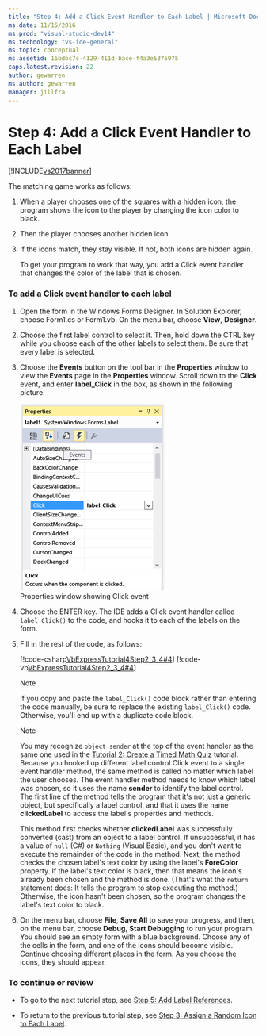 ```yaml
---
title: "Step 4: Add a Click Event Handler to Each Label | Microsoft Docs"
ms.date: 11/15/2016
ms.prod: "visual-studio-dev14"
ms.technology: "vs-ide-general"
ms.topic: conceptual
ms.assetid: 16bdbc7c-4129-411d-bace-f4a3e5375975
caps.latest.revision: 22
author: gewarren
ms.author: gewarren
manager: jillfra
---
```

# Step 4: Add a Click Event Handler to Each Label
[!INCLUDE[vs2017banner](../includes/vs2017banner.md)]

The matching game works as follows:  
  
1. When a player chooses one of the squares with a hidden icon, the program shows the icon to the player by changing the icon color to black.  
  
2. Then the player chooses another hidden icon.  
  
3. If the icons match, they stay visible. If not, both icons are hidden again.  
  
   To get your program to work that way, you add a Click event handler that changes the color of the label that is chosen.  
  
### To add a Click event handler to each label  
  
1. Open the form in the Windows Forms Designer. In Solution Explorer, choose Form1.cs or Form1.vb. On the menu bar, choose **View**, **Designer**.  
  
2. Choose the first label control to select it. Then, hold down the CTRL key while you choose each of the other labels to select them. Be sure that every label is selected.  
  
3. Choose the **Events** button on the tool bar in the **Properties** window to view the **Events** page in the **Properties** window. Scroll down to the **Click** event, and enter **label_Click** in the box, as shown in the following picture.  
  
     ![Properties window showing Click event](../ide/media/express-labelclick.png "Express_labelClick")  
Properties window showing Click event  
  
4. Choose the ENTER key. The IDE adds a Click event handler called `label_Click()` to the code, and hooks it to each of the labels on the form.  
  
5. Fill in the rest of the code, as follows:  
  
     [!code-csharp[VbExpressTutorial4Step2_3_4#4](../snippets/csharp/VS_Snippets_VBCSharp/vbexpresstutorial4step2_3_4/cs/form1.cs#4)]
     [!code-vb[VbExpressTutorial4Step2_3_4#4](../snippets/visualbasic/VS_Snippets_VBCSharp/vbexpresstutorial4step2_3_4/vb/form1.vb#4)]  
  
    > [!NOTE]
    >  If you copy and paste the `label_Click()` code block rather than entering the code manually, be sure to replace the existing `label_Click()` code. Otherwise, you'll end up with a duplicate code block.  
  
    > [!NOTE]
    >  You may recognize `object sender` at the top of the event handler as the same one used in the [Tutorial 2: Create a Timed Math Quiz](../ide/tutorial-2-create-a-timed-math-quiz.md) tutorial. Because you hooked up different label control Click event to a single event handler method, the same method is called no matter which label the user chooses. The event handler method needs to know which label was chosen, so it uses the name **sender** to identify the label control. The first line of the method tells the program that it's not just a generic object, but specifically a label control, and that it uses the name **clickedLabel** to access the label's properties and methods.  
  
     This method first checks whether **clickedLabel** was successfully converted (cast) from an object to a label control. If unsuccessful, it has a value of `null` (C#) or `Nothing` (Visual Basic), and you don't want to execute the remainder of the code in the method. Next, the method checks the chosen label's text color by using the label's **ForeColor** property. If the label's text color is black, then that means the icon's already been chosen and the method is done. (That's what the `return` statement does: It tells the program to stop executing the method.) Otherwise, the icon hasn't been chosen, so the program changes the label's text color to black.  
  
6. On the menu bar, choose **File**, **Save All** to save your progress, and then, on the menu bar, choose **Debug**, **Start Debugging** to run your program. You should see an empty form with a blue background. Choose any of the cells in the form, and one of the icons should become visible. Continue choosing different places in the form. As you choose the icons, they should appear.  
  
### To continue or review  
  
- To go to the next tutorial step, see [Step 5: Add Label References](../ide/step-5-add-label-references.md).  
  
- To return to the previous tutorial step, see [Step 3: Assign a Random Icon to Each Label](../ide/step-3-assign-a-random-icon-to-each-label.md).
